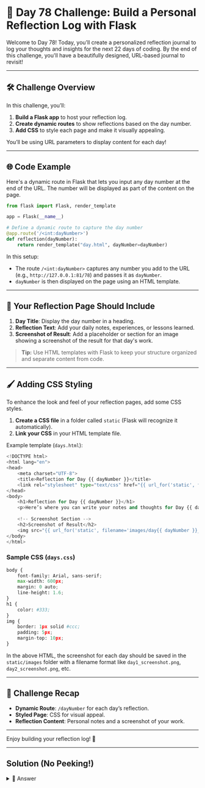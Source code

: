 
# 🚀 Day 78 Challenge: Build a Personal Reflection Log with Flask

Welcome to Day 78! Today, you’ll create a personalized reflection journal to log your thoughts and insights for the next 22 days of coding. By the end of this challenge, you'll have a beautifully designed, URL-based journal to revisit!

---

## 🛠️ Challenge Overview

In this challenge, you’ll:
1. **Build a Flask app** to host your reflection log.
2. **Create dynamic routes** to show reflections based on the day number.
3. **Add CSS** to style each page and make it visually appealing.

You’ll be using URL parameters to display content for each day!

---

## 🌐 Code Example

Here's a dynamic route in Flask that lets you input any day number at the end of the URL. The number will be displayed as part of the content on the page.

```python
from flask import Flask, render_template

app = Flask(__name__)

# Define a dynamic route to capture the day number
@app.route('/<int:dayNumber>')
def reflection(dayNumber):
    return render_template("day.html", dayNumber=dayNumber)
```

In this setup:
- The route `/<int:dayNumber>` captures any number you add to the URL (e.g., `http://127.0.0.1:81/78`) and passes it as `dayNumber`.
- `dayNumber` is then displayed on the page using an HTML template.

---

## 📝 Your Reflection Page Should Include

1. **Day Title**: Display the day number in a heading.
2. **Reflection Text**: Add your daily notes, experiences, or lessons learned.
3. **Screenshot of Result**: Add a placeholder or section for an image showing a screenshot of the result for that day's work.

> **Tip:** Use HTML templates with Flask to keep your structure organized and separate content from code.

---

## 🖌️ Adding CSS Styling

To enhance the look and feel of your reflection pages, add some CSS styles.

1. **Create a CSS file** in a folder called `static` (Flask will recognize it automatically).
2. **Link your CSS** in your HTML template file.

Example template (`days.html`):

```python
<!DOCTYPE html>
<html lang="en">
<head>
    <meta charset="UTF-8">
    <title>Reflection for Day {{ dayNumber }}</title>
    <link rel="stylesheet" type="text/css" href="{{ url_for('static', filename='day.css') }}">
</head>
<body>
    <h1>Reflection for Day {{ dayNumber }}</h1>
    <p>Here’s where you can write your notes and thoughts for Day {{ dayNumber }}.</p>
    
    <!-- Screenshot Section -->
    <h2>Screenshot of Result</h2>
    <img src="{{ url_for('static', filename='images/day{{ dayNumber }}_screenshot.png') }}" alt="Screenshot for Day {{ dayNumber }}" style="max-width:100%;">
</body>
</html>
```

### Sample CSS (`days.css`)

```python
body {
    font-family: Arial, sans-serif;
    max-width: 600px;
    margin: 0 auto;
    line-height: 1.6;
}
h1 {
    color: #333;
}
img {
    border: 1px solid #ccc;
    padding: 5px;
    margin-top: 10px;
}
```

In the above HTML, the screenshot for each day should be saved in the `static/images` folder with a filename format like `day1_screenshot.png`, `day2_screenshot.png`, etc.

---

## 🎯 Challenge Recap

- **Dynamic Route**: `/dayNumber` for each day’s reflection.
- **Styled Page**: CSS for visual appeal.
- **Reflection Content**: Personal notes and a screenshot of your work.

---

Enjoy building your reflection log! 🎉

---

## Solution (No Peeking!)


<details>
<summary>👀 Answer</summary>

### day78.py file

```python
from flask import Flask, render_template

app = Flask(__name__)

# Blog entries with image paths instead of links
blog_entries = {
    "10": {
        "title": "DAY 10 from 100 day of Python challenge",
        "text": """
        This was the first task in the Python challenge where you had to do a little bit of math. 
        To be precise, you had to know how to calculate percentages. 
        """,
        "image": "day10_screenshot.png"
    },
    "49": {
        "title": "DAY 49 from 100 day of Python challenge",
        "text": """
        On day 49, I learned how to manage files in my project.
        """,
        "image": "day49_screenshot.png"
    }
}

@app.route('/<pageNumber>')
def index(pageNumber):
    if pageNumber in blog_entries:
        entry = blog_entries[pageNumber]
        return render_template("days.html", title=entry["title"], text=entry["text"], image=entry["image"])
    else:
        return f"This is page {pageNumber}"

app.run(host='0.0.0.0', port=81)
```

### HTML file

```python
<!DOCTYPE html>
<html lang="en">
<head>
    <meta charset="UTF-8">
    <meta name="viewport" content="width=device-width, initial-scale=1.0">
    <title>{{ title }}</title>
    <link rel="stylesheet" href="{{ url_for('static', filename='styles/days.css') }}">
</head>
<body>
    <div class="container">
        <h1>{{ title }}</h1>
        <p>{{ text }}</p>
        
        <!-- Image placeholder -->
        <h2>Screenshot of Result</h2>
        <img src="{{ url_for('static', filename='images/' + image) }}" alt="Screenshot for {{ title }}">
    </div>
</body>
</html>
```

### CSS file

```python
/* General body styling */
body {
    font-family: 'Helvetica Neue', Arial, sans-serif;
    background-color: #f0f4f8;
    color: #333;
    display: flex;
    align-items: center;
    justify-content: center;
    min-height: 100vh;
    margin: 0;
    padding: 20px;
}

/* Container styling */
.container {
    background-color: #ffffff;
    border-radius: 8px;
    box-shadow: 0 4px 8px rgba(0, 0, 0, 0.1);
    padding: 40px;
    max-width: 800px;
    text-align: center;
}

/* Title styling */
h1 {
    color: #007acc;
    font-size: 2.5em;
    margin-bottom: 10px;
    text-transform: uppercase;
    letter-spacing: 1.5px;
}

/* Paragraph styling */
p {
    font-size: 1.2em;
    line-height: 1.8;
    margin: 20px 0;
    color: #555;
}

/* Subtitle for screenshot section */
h2 {
    color: #333;
    font-size: 1.8em;
    margin-top: 30px;
    text-transform: uppercase;
    letter-spacing: 1px;
    border-bottom: 2px solid #007acc;
    display: inline-block;
    padding-bottom: 5px;
}

/* Image styling */
img {
    border: 1px solid #ddd;
    border-radius: 8px;
    margin-top: 20px;
    max-width: 100%;
    height: auto;
    transition: transform 0.3s ease;
}

/* Hover effect on image */
img:hover {
    transform: scale(1.05);
    box-shadow: 0 8px 16px rgba(0, 0, 0, 0.2);
}

/* Add subtle hover effect for the container */
.container:hover {
    box-shadow: 0 8px 16px rgba(0, 122, 204, 0.2);
}
```

</details>